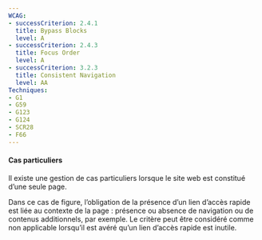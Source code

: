 ```yaml
---
WCAG: 
- successCriterion: 2.4.1
  title: Bypass Blocks
  level: A
- successCriterion: 2.4.3 
  title: Focus Order
  level: A
- successCriterion: 3.2.3
  title: Consistent Navigation
  level: AA
Techniques:
- G1
- G59
- G123
- G124
- SCR28
- F66
---
```


#### Cas particuliers

Il existe une gestion de cas particuliers lorsque le site web est constitué d’une seule page.

Dans ce cas de figure, l’obligation de la présence d’un lien d’accès rapide est liée au contexte de la page : présence ou absence de navigation ou de contenus additionnels, par exemple. Le critère peut être considéré comme non applicable lorsqu’il est avéré qu’un lien d’accès rapide est inutile.

